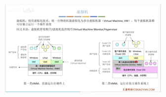


![输入图片说明](/imgs/2025-07-26/v4EFssLVArQjQPIU.png)
<!--stackedit_data:
eyJoaXN0b3J5IjpbMTA5NDQ1MTMwOSw0NDA5MDU2MTldfQ==
-->
